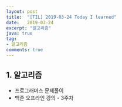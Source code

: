 ```yaml
---
layout: post
title:  "[TIL] 2019-03-24 Today I learned"
date:   2019-03-24
excerpt: "알고리즘"
java: true
tag:
- 알고리즘
comments: true
---
```


## 1. 알고리즘

* 프로그래머스 문제풀이
* 백준 오프라인 강의 - 3주차
